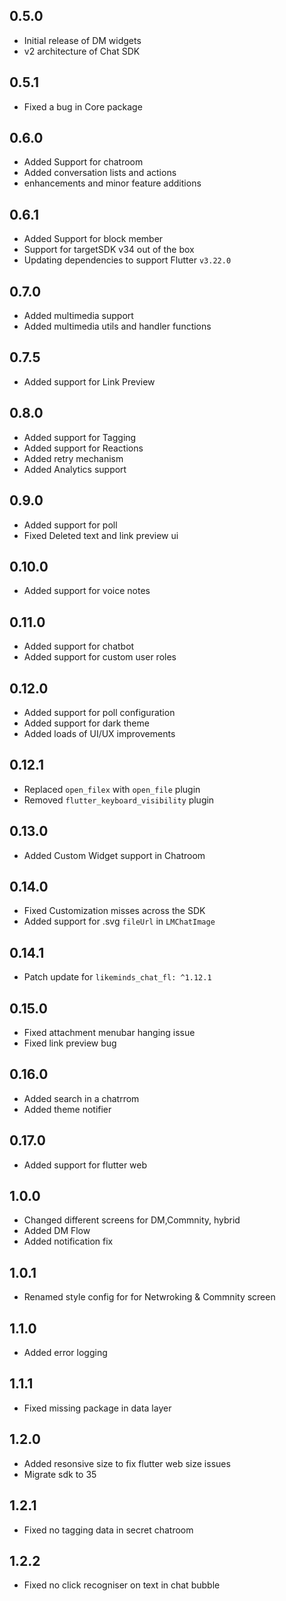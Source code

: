 ## 0.5.0

- Initial release of DM widgets
- v2 architecture of Chat SDK

## 0.5.1

- Fixed a bug in Core package

## 0.6.0

- Added Support for chatroom
- Added conversation lists and actions
- enhancements and minor feature additions

## 0.6.1

- Added Support for block member
- Support for targetSDK v34 out of the box
- Updating dependencies to support Flutter `v3.22.0`

## 0.7.0

- Added multimedia support
- Added multimedia utils and handler functions

## 0.7.5

- Added support for Link Preview

## 0.8.0

- Added support for Tagging
- Added support for Reactions
- Added retry mechanism
- Added Analytics support

## 0.9.0

- Added support for poll
- Fixed Deleted text and link preview ui

## 0.10.0

- Added support for voice notes

## 0.11.0

- Added support for chatbot
- Added support for custom user roles

## 0.12.0

- Added support for poll configuration
- Added support for dark theme
- Added loads of UI/UX improvements

## 0.12.1

- Replaced `open_filex` with `open_file` plugin
- Removed `flutter_keyboard_visibility` plugin

## 0.13.0

- Added Custom Widget support in Chatroom

## 0.14.0

- Fixed Customization misses across the SDK
- Added support for .svg `fileUrl` in `LMChatImage`

## 0.14.1

- Patch update for `likeminds_chat_fl: ^1.12.1`

## 0.15.0

- Fixed attachment menubar hanging issue
- Fixed link preview bug

## 0.16.0

- Added search in a chatrrom
- Added theme notifier

## 0.17.0

- Added support for flutter web

## 1.0.0

- Changed different screens for DM,Commnity, hybrid
- Added DM Flow
- Added notification fix

## 1.0.1

- Renamed style config for for Netwroking & Commnity screen

## 1.1.0

- Added error logging

## 1.1.1

- Fixed missing package in data layer

## 1.2.0

- Added resonsive size to fix flutter web size issues
- Migrate sdk to 35

## 1.2.1

- Fixed no tagging data in secret chatroom

## 1.2.2

- Fixed no click recogniser on text in chat bubble
